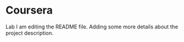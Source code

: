 # Coursera
Lab
I am editing the README file. Adding some more details about the project description.
